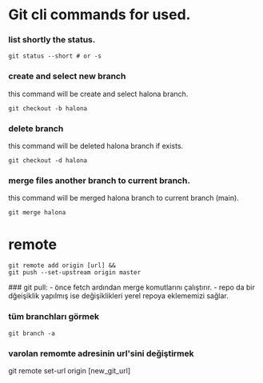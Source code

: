 # Git cli commands for used.



### list shortly the status.
```shell
git status --short # or -s
```

### create and select new branch
this command will be create and select halona branch.
```shell
git checkout -b halona
```

### delete branch
this command will be deleted halona branch if exists.
```shell
git checkout -d halona
```

### merge files another branch to current branch.
this command will be merged halona branch to current branch (main).
```shell
git merge halona
```

# remote
```shell
git remote add origin [url] &&
git push --set-upstream origin master
```

### git pull: 
    - önce fetch ardından merge komutlarını çalıştırır.
    - repo da bir dğeişiklik yapılmış ise değişiklikleri yerel repoya eklememizi sağlar.

### tüm branchları görmek
```shell
git branch -a
```

### varolan remomte adresinin url'sini değiştirmek
git remote set-url origin [new_git_url]
